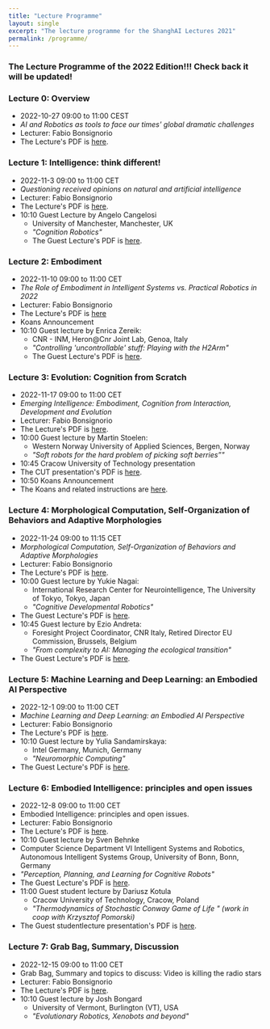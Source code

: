 ```yaml
---
title: "Lecture Programme"
layout: single
excerpt: "The lecture programme for the ShanghAI Lectures 2021"
permalink: /programme/
---
```


### The Lecture Programme of the 2022 Edition!!!  Check back it will be updated!

### Lecture 0: Overview
* 2022-10-27  09:00 to 11:00 CEST 
* *AI and Robotics as tools to face our times' global dramatic challenges* 
* Lecturer: Fabio Bonsignorio
* The Lecture's PDF is [here](https://shanghai-lectures.github.io/slides/ShanghAILecture0_2022FBPDF.pdf).


### Lecture 1: Intelligence: think different!
* 2022-11-3  09:00 to 11:00 CET 
* *Questioning received opinions on natural and artificial intelligence*
* Lecturer: Fabio Bonsignorio
* The Lecture's PDF is [here](https://shanghai-lectures.github.io/slides/ShanghAILecture1_2022FBPDF.pdf).
* 10:10 Guest Lecture by Angelo Cangelosi 
  * University of Manchester, Manchester, UK 
  * *"Cognition Robotics"*
  * The Guest Lecture's PDF is [here](https://shanghai-lectures.github.io/slides/Cangelosi-ShanghAI-2022_compressed.pdf).


### Lecture 2: Embodiment
* 2022-11-10 09:00 to 11:00 CET 
* *The Role of Embodiment in Intelligent Systems vs. Practical Robotics in 2022* 
* Lecturer: Fabio Bonsignorio
* The Lecture's PDF is [here](https://shanghai-lectures.github.io/slides/ShanghAILecture2_2022FBPDF.pdf)
* Koans Announcement 
* 10:10 Guest lecture by Enrica Zereik: 
  * CNR - INM, Heron@Cnr Joint Lab, Genoa, Italy 
  * *"Controlling 'uncontrollable' stuff: Playing with the H2Arm"*
  * The Guest Lecture's PDF is [here](https://shanghai-lectures.github.io/slides/Zereik_ShanghAIlectureNov2022.pdf).
  
### Lecture 3: Evolution: Cognition from Scratch
* 2022-11-17 09:00 to 11:00 CET 
* *Emerging Intelligence: Embodiment, Cognition from Interaction, Development and Evolution* 
* Lecturer: Fabio Bonsignorio
* The Lecture's PDF is [here](https://shanghai-lectures.github.io/slides/ShanghAILecture3_2022PDF.pdf).
* 10:00 Guest lecture by Martin Stoelen: 
  * Western Norway University of Applied Sciences, Bergen, Norway
  * *"Soft robots for the hard problem of picking soft berries”"* 
* 10:45 Cracow University of Technology presentation
* The CUT presentation's PDF is [here](https://shanghai-lectures.github.io/slides/ShanghAILecture3_2022PDF.pdf).
* 10:50 Koans Announcement
* The Koans and related instructions are [here](https://shanghai-lectures.github.io/slides/SHAIL2022_KoansPDF.pdf).
  

### Lecture 4: Morphological Computation, Self-Organization of Behaviors and Adaptive Morphologies
* 2022-11-24 09:00 to 11:15 CET
* *Morphological Computation, Self-Organization of Behaviors and Adaptive Morphologies* 
* Lecturer: Fabio Bonsignorio
* The Lecture's PDF is [here](https://shanghai-lectures.github.io/slides/ShanghAILecture4_2022PDF.pdf).
* 10:00 Guest lecture by Yukie Nagai: 
  *  International Research Center for Neurointelligence, The University of Tokyo, Tokyo, Japan
  * *"Cognitive Developmental Robotics"*
* The Guest Lecture's PDF is [here](https://shanghai-lectures.github.io/slides/ShanghAILectures_20221124.pdf).
* 10:45 Guest lecture by Ezio Andreta: 
  * Foresight Project Coordinator, CNR Italy, Retired Director EU Commission, Brussels, Belgium
  * *"From complexity to AI: Managing the ecological transition"*
* The Guest Lecture's PDF is [here](https://shanghai-lectures.github.io/slides/EzioSHAIL24N22PDF.pdf).

### Lecture 5: Machine Learning and Deep Learning: an Embodied AI Perspective
* 2022-12-1  09:00 to 11:00 CET
* *Machine Learning and Deep Learning: an Embodied AI Perspective*  
* Lecturer: Fabio Bonsignorio 
* The Lecture's PDF is [here](https://shanghai-lectures.github.io/slides/ShanghAILecture5_2022PDF.pdf).
* 10:10 Guest lecture by Yulia Sandamirskaya: 
  * Intel Germany, Munich, Germany
  * *"Neuromorphic Computing"*
* The Guest Lecture's PDF is [here](https://shanghai-lectures.github.io/slides/Shanghai_Lecture_Sandamirskaya2022.pdf).



### Lecture  6: Embodied Intelligence: principles and open issues
* 2022-12-8 09:00 to 11:00 CET 
* Embodied Intelligence: principles and open issues. 
* Lecturer: Fabio Bonsignorio
* The Lecture's PDF is [here](https://shanghai-lectures.github.io/slides/ShanghAILecture6_2022PDF.pdf).
* 10:10 Guest lecture by Sven Behnke
*  Computer Science Department VI Intelligent Systems and Robotics, Autonomous Intelligent Systems Group, University of Bonn, Bonn, Germany
* *"Perception, Planning, and Learning for Cognitive Robots"*  
* The Guest Lecture's PDF is [here](https://shanghai-lectures.github.io/slides/ShanghAI_Lecture_Sven_Behnke_2022_12_08.pdf).
* 11:00 Guest student lecture by Dariusz Kotula  
   *  Cracow University of Technology, Cracow, Poland 
   * *"Thermodynamics of Stochastic Conway Game of Life " (work in coop with Krzysztof Pomorski)*
* The Guest studentlecture presentation's PDF is [here](https://shanghai-lectures.github.io/slides/StochasticGameofLife.pdf).

### Lecture  7: Grab Bag, Summary, Discussion
* 2022-12-15 09:00 to 11:00 CET
* Grab Bag, Summary and topics to discuss: Video is killing the radio stars 
* Lecturer: Fabio Bonsignorio
* The Lecture's PDF is [here](https://shanghai-lectures.github.io/slides/ShanghAILecture7_2022PDF.pdf).
* 10:10 Guest lecture by Josh Bongard
   * University of Vermont, Burlington (VT), USA
   * *"Evolutionary Robotics, Xenobots and beyond"*







  


